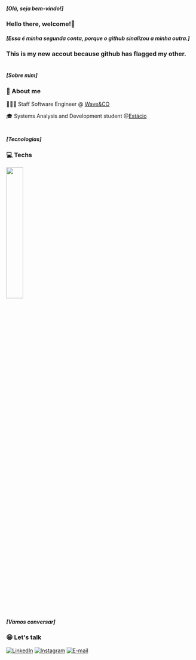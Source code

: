 
##### [Olá, seja bem-vindo!]
### Hello there, welcome!👋

##### [Essa é minha segunda conta, porque o github sinalizou a minha outra.]
### This is my new accout because github has flagged my other.

#

 ##### [Sobre mim]
<h3 align="left">📌 About me</h3>

 
  👩🏻‍💻 Staff Software Engineer @ [Wave&CO](https://www.linkedin.com/company/wave-and-co/)

  🎓 Systems Analysis and Development student @[Estácio](https://estacio.br/)

#

 </div>

 ##### [Tecnologias]
 
 <h3 align="left">💻 Techs </h3>


<img src="https://skillicons.dev/icons?i=javascript,react,nextjs,typescript,docker,graphql" width="30%">

#

 ##### [Vamos conversar]

 <h3 align="left">😁 Let's talk</h3>


[![LinkedIn](https://img.shields.io/badge/Gmail-D14836?style=for-the-badge&logo=gmail&logoColor=white)](https://www.linkedin.com/in/thiagoalves89/)
[![Instagram](https://img.shields.io/badge/Instagram-E4405F?style=for-the-badge&logo=instagram&logoColor=white)](https://www.instagram.com/thiagoalvess89/)
[![E-mail](https://img.shields.io/badge/Gmail-D14836?style=for-the-badge&logo=gmail&logoColor=white)](mailto:thiagoalves.devp@gmail.com)
<br>
<br>






